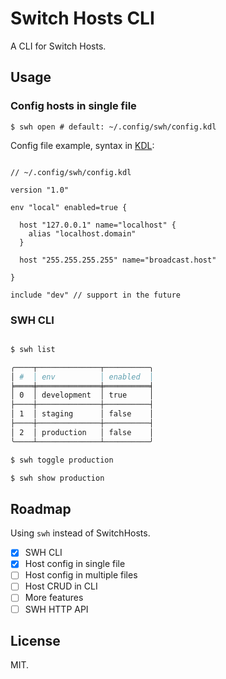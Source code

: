 # Switch Hosts CLI

A CLI for Switch Hosts.

## Usage

### Config hosts in single file

```shell
$ swh open # default: ~/.config/swh/config.kdl
```

Config file example, syntax in [KDL](https://kdl.dev/):

```kdl

// ~/.config/swh/config.kdl

version "1.0"

env "local" enabled=true {

  host "127.0.0.1" name="localhost" {
    alias "localhost.domain"
  }

  host "255.255.255.255" name="broadcast.host"

}

include "dev" // support in the future

```

### SWH CLI

```bash

$ swh list

╭────┬──────────────┬──────────╮
│ #  │ env          │ enabled  │
╞════╪══════════════╪══════════╡
│ 0  │ development  │ true     │
├────┼──────────────┼──────────┤
│ 1  │ staging      │ false    │
├────┼──────────────┼──────────┤
│ 2  │ production   │ false    │
╰────┴──────────────┴──────────╯
```

```bash
$ swh toggle production
```

```bash
$ swh show production
```

## Roadmap

Using `swh` instead of SwitchHosts.

- [x] SWH CLI
- [x] Host config in single file
- [ ] Host config in multiple files
- [ ] Host CRUD in CLI
- [ ] More features
- [ ] SWH HTTP API

## License

MIT.

